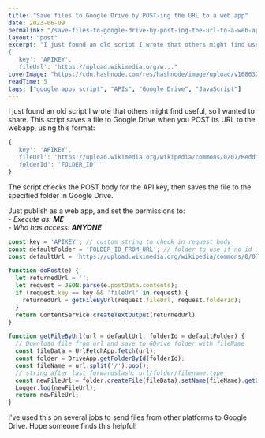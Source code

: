 ```yaml
---
title: "Save files to Google Drive by POST-ing the URL to a web app"
date: 2023-06-09
permalink: "/save-files-to-google-drive-by-post-ing-the-url-to-a-web-app/"
layout: "post"
excerpt: "I just found an old script I wrote that others might find useful, so I wanted to share. This script saves a file to Google Drive when you POST its URL to the webapp, using this format:
{
  'key': 'APIKEY',
  'fileUrl': 'https://upload.wikimedia.org/w..."
coverImage: "https://cdn.hashnode.com/res/hashnode/image/upload/v1686327110546/5d109736-bf60-4079-860c-601a332f6452.png"
readTime: 5
tags: ["google apps script", "APIs", "Google Drive", "JavaScript"]
---
```


I just found an old script I wrote that others might find useful, so I wanted to share. This script saves a file to Google Drive when you POST its URL to the webapp, using this format:

```javascript
{
  'key': 'APIKEY',
  'fileUrl': 'https://upload.wikimedia.org/wikipedia/commons/0/07/Reddit_icon.svg',
  'folderId': 'FOLDER_ID'
}
```

The script checks the POST body for the API key, then saves the file to the specified folder in Google Drive.

Just publish as a web app, and set the permissions to:  
\- *Execute as:* ***ME***  
\- *Who has access:* ***ANYONE***

```javascript
const key = 'APIKEY'; // custom string to check in request body
const defaultFolder = 'FOLDER_ID_FROM_URL'; // folder to use if no id is given
const defaultUrl = 'https://upload.wikimedia.org/wikipedia/commons/0/07/Reddit_icon.svg';

function doPost(e) {
  let returnedUrl = '';
  let request = JSON.parse(e.postData.contents);
  if (request.key == key && 'fileUrl' in request) {
    returnedUrl = getFileByUrl(request.fileUrl, request.folderId);
  }
  return ContentService.createTextOutput(returnedUrl)
}

function getFileByUrl(url = defaultUrl, folderId = defaultFolder) { 
  // Download file from url and save to GDrive folder with fileName
  const fileData = UrlFetchApp.fetch(url);
  const folder = DriveApp.getFolderById(folderId);
  const fileName = url.split('/').pop(); 
  // string after last forwardslash: url/folder/filename.type
  const newFileUrl = folder.createFile(fileData).setName(fileName).getUrl();
  Logger.log(newFileUrl);
  return newFileUrl;
}
```

I've used this on several jobs to send files from other platforms to Google Drive. Hope someone finds this helpful!